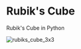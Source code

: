 # Rubik's Cube
Rubik's Cube in Python

![rubiks_cube_3x3](https://github.com/user-attachments/assets/b359e478-1c2e-4ab7-aaee-1299c239cf42)
